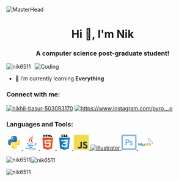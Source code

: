 ![MasterHead](https://media1.giphy.com/headers/GitHub/w8ZJLtJbmuph.gif)
<h1 align="center">Hi 👋, I'm Nik</h1>
<h3 align="center">A computer science post-graduate student!</h3>
<img align="right" alt="Coding"  width="430" src="https://raw.githubusercontent.com/punitkmryh/punitkmryh/master/Developer.gif">

<p align="left"> <img src="https://komarev.com/ghpvc/?username=nik6511&label=Profile%20views&color=0e75b6&style=flat" alt="nik6511" /> </p>


- 🌱 I’m currently learning **Everything**

<h3 align="left">Connect with me:</h3>
<p align="left">
<a href="https://linkedin.com/in/nikhil-basur-503093170" target="blank"><img align="center" src="https://raw.githubusercontent.com/rahuldkjain/github-profile-readme-generator/master/src/images/icons/Social/linked-in-alt.svg" alt="nikhil-basur-503093170" height="30" width="40" /></a>
<a href="https://instagram.com/https://www.instagram.com/pyro._.o" target="blank"><img align="center" src="https://raw.githubusercontent.com/rahuldkjain/github-profile-readme-generator/master/src/images/icons/Social/instagram.svg" alt="https://www.instagram.com/pyro._.o" height="30" width="40" /></a>
</p>

<h3 align="left">Languages and Tools:</h3>
<p align="left">
  <a href="https://www.python.org" target="_blank" rel="noreferrer"> <img src="https://raw.githubusercontent.com/devicons/devicon/master/icons/python/python-original.svg" alt="python" width="40" height="40"/> </a>
  <a href="https://www.java.com" target="_blank" rel="noreferrer"> <img src="https://raw.githubusercontent.com/devicons/devicon/master/icons/java/java-original.svg" alt="java" width="40" height="40"/> </a> 
  <a href="https://www.w3.org/html/" target="_blank" rel="noreferrer"> <img src="https://raw.githubusercontent.com/devicons/devicon/master/icons/html5/html5-original-wordmark.svg" alt="html5" width="40" height="40"/> </a> 
  <a href="https://www.w3schools.com/css/" target="_blank" rel="noreferrer"> <img src="https://raw.githubusercontent.com/devicons/devicon/master/icons/css3/css3-original-wordmark.svg" alt="css3" width="40" height="40"/> </a>
  <a href="https://developer.mozilla.org/en-US/docs/Web/JavaScript" target="_blank" rel="noreferrer"> <img src="https://raw.githubusercontent.com/devicons/devicon/master/icons/javascript/javascript-original.svg" alt="javascript" width="40" height="40"/> </a> 
  <a href="https://www.adobe.com/in/products/illustrator.html" target="_blank" rel="noreferrer"> <img src="https://www.vectorlogo.zone/logos/adobe_illustrator/adobe_illustrator-icon.svg" alt="illustrator" width="40" height="40"/> </a> 
    <a href="https://www.photoshop.com/en" target="_blank" rel="noreferrer"> <img src="https://raw.githubusercontent.com/devicons/devicon/master/icons/photoshop/photoshop-line.svg" alt="photoshop" width="40" height="40"/> </a>
  <a href="https://www.mysql.com/" target="_blank" rel="noreferrer"> <img src="https://raw.githubusercontent.com/devicons/devicon/master/icons/mysql/mysql-original-wordmark.svg" alt="mysql" width="40" height="40"/> </a> 
 
   </p>


<p><img align="left" src="https://github-readme-stats.vercel.app/api/top-langs?username=nik6511&show_icons=true&locale=en&layout=compact" alt="nik6511" /></p>  

<p><img align="center" src="https://github-readme-streak-stats.herokuapp.com/?user=nik6511&" alt="nik6511" /></p>

<p>&nbsp;<img align="left" src="https://github-readme-stats.vercel.app/api?username=nik6511&show_icons=true&locale=en" alt="nik6511" /></p>




